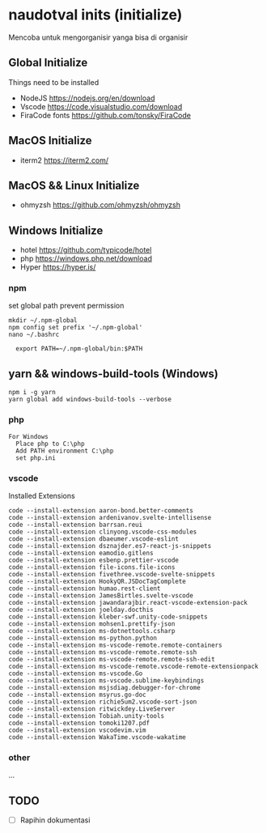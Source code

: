 # naudotval inits (initialize)

Mencoba untuk mengorganisir yanga bisa di organisir

## Global Initialize

Things need to be installed

- NodeJS https://nodejs.org/en/download
- Vscode https://code.visualstudio.com/download
- FiraCode fonts https://github.com/tonsky/FiraCode

## MacOS Initialize

- iterm2 https://iterm2.com/

## MacOS && Linux Initialize

- ohmyzsh https://github.com/ohmyzsh/ohmyzsh

## Windows Initialize

- hotel https://github.com/typicode/hotel
- php https://windows.php.net/download
- Hyper https://hyper.is/

### npm

set global path prevent permission

```
mkdir ~/.npm-global
npm config set prefix '~/.npm-global'
nano ~/.bashrc

  export PATH=~/.npm-global/bin:$PATH
```

## yarn && windows-build-tools (Windows)

```
npm i -g yarn
yarn global add windows-build-tools --verbose
```

### php

```
For Windows
  Place php to C:\php
  Add PATH environment C:\php
  set php.ini
```

### vscode

Installed Extensions

```
code --install-extension aaron-bond.better-comments
code --install-extension ardenivanov.svelte-intellisense
code --install-extension barrsan.reui
code --install-extension clinyong.vscode-css-modules
code --install-extension dbaeumer.vscode-eslint
code --install-extension dsznajder.es7-react-js-snippets
code --install-extension eamodio.gitlens
code --install-extension esbenp.prettier-vscode
code --install-extension file-icons.file-icons
code --install-extension fivethree.vscode-svelte-snippets
code --install-extension HookyQR.JSDocTagComplete
code --install-extension humao.rest-client
code --install-extension JamesBirtles.svelte-vscode
code --install-extension jawandarajbir.react-vscode-extension-pack
code --install-extension joelday.docthis
code --install-extension kleber-swf.unity-code-snippets
code --install-extension mohsen1.prettify-json
code --install-extension ms-dotnettools.csharp
code --install-extension ms-python.python
code --install-extension ms-vscode-remote.remote-containers
code --install-extension ms-vscode-remote.remote-ssh
code --install-extension ms-vscode-remote.remote-ssh-edit
code --install-extension ms-vscode-remote.vscode-remote-extensionpack
code --install-extension ms-vscode.Go
code --install-extension ms-vscode.sublime-keybindings
code --install-extension msjsdiag.debugger-for-chrome
code --install-extension msyrus.go-doc
code --install-extension richie5um2.vscode-sort-json
code --install-extension ritwickdey.LiveServer
code --install-extension Tobiah.unity-tools
code --install-extension tomoki1207.pdf
code --install-extension vscodevim.vim
code --install-extension WakaTime.vscode-wakatime
```

### other

...

## TODO

- [ ] Rapihin dokumentasi
